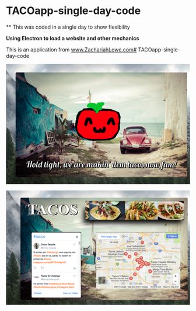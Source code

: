 
# TACOapp-single-day-code

** This was coded in a single day to show flexibility




**Using Electron to load a website and other mechanics**

This is an application from www.ZachariahLowe.com# TACOapp-single-day-code



![Alt text](1.png?raw=true "Splash Screen")

![Alt text](2.png?raw=true "Main App")